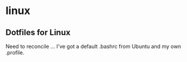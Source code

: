 # linux

## Dotfiles for Linux

Need to reconcile ... I've got a default .bashrc from Ubuntu and my
own .profile.
